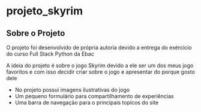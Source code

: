# projeto_skyrim
<h2>Sobre o Projeto</h2>
<p>O projeto foi desenvolvido de própria autoria devido a entrega do exércicio do curso Full Stack Python da Ebac</p>
<p>A ideia do projeto é sobre o jogo Skyrim devido a ele ser um dos meus jogo favoritos e com isso decidir criar sobre o jogo e apresentar do porque gosto dele</p>
<ul>
  <li>No projeto possui imagens ilustrativas do jogo</li>
  <li>Um pequeno formulário para compartilhamento de experiências</li>
  <li>Uma barra de navegação para o principais topícos do site</li>
</ul>
